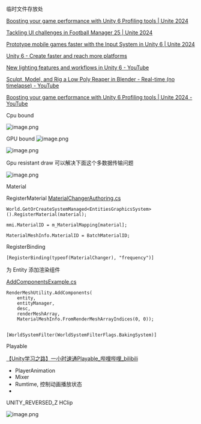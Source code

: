 临时文件存放处

[Boosting your game performance with Unity 6 Profiling tools | Unite 2024](https://www.youtube.com/watch?v=_cV1B2hqXGI "Boosting your game performance with Unity 6 Profiling tools | Unite 2024")

[Tackling UI challenges in Football Manager 25 | Unite 2024](https://www.youtube.com/watch?v=im49swPfWIo "Tackling UI challenges in Football Manager 25 | Unite 2024")

[Prototype mobile games faster with the Input System in Unity 6 | Unite 2024](https://www.youtube.com/watch?v=ptvjumIHxYg&t=1s "Prototype mobile games faster with the Input System in Unity 6 | Unite 2024")

[Unity 6 - Create faster and reach more platforms](https://www.youtube.com/watch?v=1SyqN3D6khI "Unity 6 - Create faster and reach more platforms")

[New lighting features and workflows in Unity 6 - YouTube](https://www.youtube.com/watch?v=IpVuIZYFRg4)

[Sculpt, Model, and Rig a Low Poly Reaper in Blender - Real-time (no timelapse) - YouTube](https://www.youtube.com/watch?v=ul5HIDAXoak)


[Boosting your game performance with Unity 6 Profiling tools | Unite 2024 - YouTube](https://www.youtube.com/watch?v=_cV1B2hqXGI)

Cpu bound

![image.png](https://image-1253155090.cos.ap-nanjing.myqcloud.com/202410181440978.png)

GPU bound
![image.png](https://image-1253155090.cos.ap-nanjing.myqcloud.com/202410181441406.png)

![image.png](https://image-1253155090.cos.ap-nanjing.myqcloud.com/202410181502218.png)


Gpu resistant draw 可以解决下面这个多数据传输问题

![image.png](https://image-1253155090.cos.ap-nanjing.myqcloud.com/202410181501006.png)


Material

RegisterMaterial
[MaterialChangerAuthoring.cs](https://github.com/Unity-Technologies/EntityComponentSystemSamples/blob/master/GraphicsSamples/URPSamples/Assets/SampleScenes/4.%20API%20Examples/MaterialMeshChange/SceneAssets/MaterialChangerAuthoring.cs)

```
World.GetOrCreateSystemManaged<EntitiesGraphicsSystem>().RegisterMaterial(material);

mmi.MaterialID = m_MaterialMapping[material];

MaterialMeshInfo.MaterialID = BatchMaterialID;
```


RegisterBinding
```
[RegisterBinding(typeof(MaterialChanger), "frequency")]
```

为 Entity 添加渲染组件

[AddComponentsExample.cs](https://github.com/Unity-Technologies/EntityComponentSystemSamples/blob/e90642374cb7cd1dbb4c33e2d2736e2645521590/GraphicsSamples/URPSamples/Assets/SampleScenes/4.%20API%20Examples/RenderMeshUtilityExample/SceneAssets/AddComponentsExample.cs#L11)

```
RenderMeshUtility.AddComponents(  
    entity,  
    entityManager,  
    desc,  
    renderMeshArray,  
    MaterialMeshInfo.FromRenderMeshArrayIndices(0, 0));
```

```
  
[WorldSystemFilter(WorldSystemFilterFlags.BakingSystem)]
```


Playable

[【Unity学习之路】一小时速通Playable_哔哩哔哩_bilibili](https://www.bilibili.com/video/BV1Er421t7vT/?spm_id_from=333.337.search-card.all.click&vd_source=ebf06d572d5366b5ef7bc5032fefb08d)

- PlayerAnimation
- Mixer
- Rumtime,  控制动画播放状态
- 

UNITY_REVERSED_Z
HClip

![image.png](https://image-1253155090.cos.ap-nanjing.myqcloud.com/202410221404799.png)
